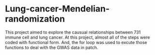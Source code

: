 # Lung-cancer-Mendelian-randomization
This project aimed to explore the causual relationships between 731 immune cell and lung cancer. At this project, almost all of the steps were coded with functional form. And, the for loop was used to excute those functions to deal with the GWAS data in patch.
